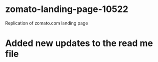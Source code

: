 # zomato-landing-page-10522

Replication of zomato.com landing page

# Added new updates to the read me file
